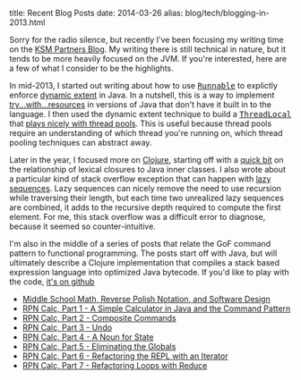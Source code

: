 title: Recent Blog Posts
date: 2014-03-26
alias: blog/tech/blogging-in-2013.html

Sorry for the radio silence, but recently I've been focusing my
writing time on the <a href="https://www.ksmpartners.com/blog/">KSM
Partners Blog</a>. My writing there is still technical in nature, but
it tends to be more heavily focused on the JVM. If you're interested,
here are a few of what I consider to be the highlights.

In mid-2013, I started out writing about how to use <a
href="http://docs.oracle.com/javase/6/docs/api/java/lang/Runnable.html"><tt>Runnable</tt></a>
to explictly enforce <a
href="https://www.ksmpartners.com/2013/06/dynamic-extent-in-java/">dynamic
extent</a> in Java. In a nutshell, this is a way to implement <a
href="http://docs.oracle.com/javase/tutorial/essential/exceptions/tryResourceClose.html">try...with...resources</a>
in versions of Java that don't have it built in to the language.  I
then used the dynamic extent technique to build a <a
href="http://docs.oracle.com/javase/6/docs/api/java/lang/ThreadLocal.html"><tt>ThreadLocal</tt></a>
that <a
href="https://www.ksmpartners.com/2013/07/thread-local-state-and-its-interaction-with-thread-pools/">plays
nicely with thread pools</a>. This is useful because thread pools
require an understanding of which thread you're running on, which
thread pooling techniques can abstract away.

Later in the year, I focused more on <a
href="http://clojure.org/">Clojure</a>, starting off with a <a
href="https://www.ksmpartners.com/2013/08/clojure-closures-in-java/">quick
bit</a> on the relationship of lexical closures to Java inner
classes. I also wrote about a particular kind of stack overflow
exception that can happen with <a
href="https://www.ksmpartners.com/2014/01/clojure-lazy-seq-and-the-stackoverflowexception/">lazy
sequences</a>. Lazy sequences can nicely remove the need to use
recursion while traversing their length, but each time two unrealized
lazy sequences are combined, it adds to the recursive depth required
to compute the first element. For me, this stack overflow was a
difficult error to diagnose, because it seemed so counter-intuitive.

I'm also in the middle of a series of posts that relate the GoF
command pattern to functional programming. The posts start off with
Java, but will ultimately describe a Clojure implementation that
compiles a stack based expression language into optimized Java
bytecode. If you'd like to play with the code,
<a href="https://github.com/ksmpartners/blog-rpncalc"> it's on github</a>

* <a href="https://www.ksmpartners.com/2013/10/middle-school-math-reverse-polish-notation-and-software-design/">Middle School Math, Reverse Polish Notation, and Software Design</a>
* <a href="https://www.ksmpartners.com/2013/10/rpn-calc-part-1-a-simple-calculator-in-java-and-the-command-pattern/">RPN Calc, Part 1 - A Simple Calculator in Java and the Command Pattern</a>
* <a href="https://www.ksmpartners.com/2013/10/rpn-calc-part-2-composite-commands/">RPN Calc, Part 2 - Composite Commands</a>
* <a href="https://www.ksmpartners.com/2013/11/rpn-calc-part-3-undo/">RPN Calc, Part 3 - Undo</a>
* <a href="https://www.ksmpartners.com/2013/12/rpn-calc-part-4-a-noun-for-state/">RPN Calc, Part 4 - A Noun for State</a>
* <a href="https://www.ksmpartners.com/2013/12/rpn-calc-part-5-eliminating-the-globals/">RPN Calc, Part 5 - Eliminating the Globals</a>
* <a href="https://www.ksmpartners.com/2014/01/rpn-calc-part-6-refactoring-the-repl-with-an-iterator/">RPN Calc, Part 6 - Refactoring the REPL with an Iterator</a>
* <a href="https://www.ksmpartners.com/2014/01/rpn-calc-part-7-refactoring-loops-with-reduce/">RPN Calc, Part 7 - Refactoring Loops with Reduce</a>

